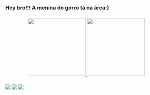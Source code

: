 ### Hey bro!!! A menina do gorro tá na área:)

###

<div align="center">
  <a href="https://github.com/ameninadogorro">
  <img height="180em" src="https://github-readme-stats.vercel.app/api?username=ameninadogorro&show_icons=true&theme=radical&include_all_commits=true&count_private=true"/>
  <img height="180em" src="https://github-readme-stats.vercel.app/api/top-langs/?username=ameninadogorro&layout=compact&langs_count=7&theme=radical"/>
</div>
  
###
  
   
<div> 
  <a href="https://instagram.com/ameninadogorro" target="_blank"><img src="https://img.shields.io/badge/-Instagram-%23E4405F?style=for-the-badge&logo=instagram&logoColor=white" target="_blank"></a>
  <a href = "mailto:ana.guimaraes63@aluno.ifce.edu.br"><img src="https://img.shields.io/badge/-Gmail-%23333?style=for-the-badge&logo=gmail&logoColor=white" target="_blank"></a>
  <a href="https://www.linkedin.com/in/ana-guimaraes-/" target="_blank"><img src="https://img.shields.io/badge/-LinkedIn-%230077B5?style=for-the-badge&logo=linkedin&logoColor=white" target="_blank"></a> 
<div> 
